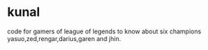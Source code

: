 # kunal
code for gamers of league of legends to know about six champions yasuo,zed,rengar,darius,garen and jhin.
